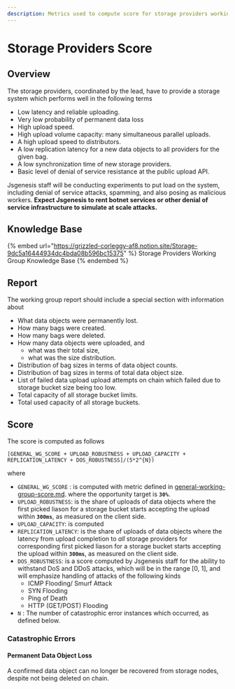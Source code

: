 ```yaml
---
description: Metrics used to compute score for storage providers working group.
---
```


# Storage Providers Score

## Overview

The storage providers, coordinated by the lead, have to provide a storage system which performs well in the following terms

* Low latency and reliable uploading.
* Very low probability of permanent data loss
* High upload speed.
* High upload volume capacity: many simultaneous parallel uploads.
* A high upload speed to distributors.
* A low replication latency for a new data objects to all providers for the given bag.
* A low synchronization time of new storage providers.
* Basic level of denial of service resistance at the public upload API.

Jsgenesis staff will be conducting experiments to put load on the system, including denial of service attacks, spamming, and also posing as malicious workers. **Expect Jsgenesis to rent botnet services or other denial of service infrastructure to simulate at scale attacks.**

## Knowledge Base

{% embed url="https://grizzled-corleggy-af8.notion.site/Storage-9dc5a16444934dc4bda08b596bc15375" %}
Storage Providers Working Group Knowledge Base
{% endembed %}

## Report

The working group report should include a special section with information about

* What data objects were permanently lost.
* How many bags were created.
* How many bags were deleted.
* How many data objects were uploaded, and
  * what was their total size,
  * what was the size distribution.
* Distribution of bag sizes in terms of data object counts.
* Distribution of bag sizes in terms of total data object size.
* List of failed data upload upload attempts on chain which failed due to storage bucket size being too low.
* Total capacity of all storage bucket limits.
* Total used capacity of all storage buckets.

## Score

The score is computed as follows

`[GENERAL_WG_SCORE + UPLOAD_ROBUSTNESS + UPLOAD_CAPACITY + REPLICATION_LATENCY + DOS_ROBUSTNESS]/(5*2^{N})`

where

* `GENERAL_WG_SCORE` : is computed with metric defined in [general-working-group-score.md](general-working-group-score.md "mention"). where the opportunity target is **`30%`**.
* `UPLOAD_ROBUSTNESS`: is the share of uploads of data objects where the first picked liason for a storage bucket starts accepting the upload within **`300ms`**, as measured on the client side.
* `UPLOAD_CAPACITY`: is computed
* `REPLICATION_LATENCY`: is the share of uploads of data objects where the latency from upload completion to _all_ storage providers for corresponding first picked liason for a storage bucket starts accepting the upload within **`300ms`**, as measured on the client side.
* `DOS_ROBUSTNESS`: is a score computed by Jsgenesis staff for the ability to withstand DoS and DDoS attacks, which will be in the range \[0, 1], and will emphasize handling of attacks of the following kinds
  * ICMP Flooding/ Smurf Attack
  * SYN Flooding
  * Ping of Death
  * HTTP (GET/POST) Flooding
* `N` : The number of catastrophic error instances which occurred, as defined below.

### Catastrophic Errors&#x20;

#### **Permanent Data Object Loss**

A confirmed data object can no longer be recovered from storage nodes, despite not being deleted on chain.
